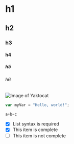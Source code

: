 # h1
## h2
### h3
#### h4
##### h5
###### h6

![Image of Yaktocat](https://octodex.github.com/images/yaktocat.png)

``` javascript
var myVar = "Hello, world!";
```

```python
a+b=c
```

- [x] List syntax is required
- [x] This item is complete
- [ ] This item is not complete
